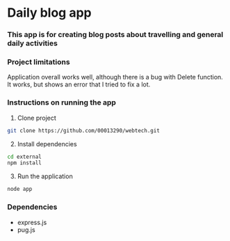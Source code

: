 # Daily blog app

### This app is for creating blog posts about travelling and general daily activities

### Project limitations
Application overall works well, although there is a bug with Delete function. It works, but shows an error that I tried to fix a lot.

### Instructions on running the app

1. Clone project
```bash
git clone https://github.com/00013290/webtech.git
```
2. Install dependencies
```bash
cd external
npm install
```
3. Run the application
```bash
node app
```
### Dependencies
- express.js
- pug.js